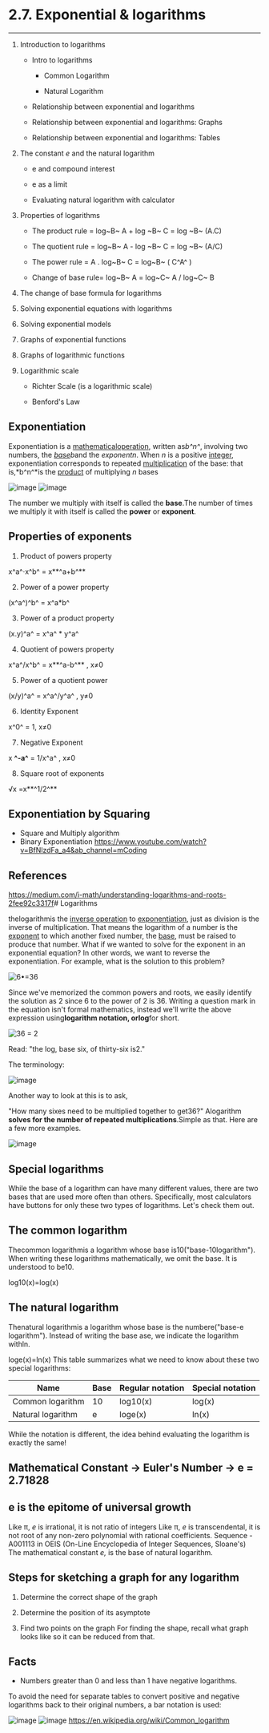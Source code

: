 # 2.7. Exponential & logarithms

---

1. Introduction to logarithms

   - Intro to logarithms

       - Common Logarithm

       - Natural Logarithm

   - Relationship between exponential and logarithms

   - Relationship between exponential and logarithms: Graphs

   - Relationship between exponential and logarithms: Tables

2. The constant *e* and the natural logarithm

   - e and compound interest

   - e as a limit

   - Evaluating natural logarithm with calculator

3. Properties of logarithms

   - The product rule = log~B~ A + log ~B~ C = log ~B~ (A.C)

   - The quotient rule = log~B~ A - log ~B~ C = log ~B~ (A/C)

   - The power rule = A . log~B~ C = log~B~ ( C^A^ )

   - Change of base rule= log~B~ A = log~C~ A / log~C~ B

4. The change of base formula for logarithms

5. Solving exponential equations with logarithms

6. Solving exponential models

7. Graphs of exponential functions

8. Graphs of logarithmic functions

9. Logarithmic scale

   - Richter Scale (is a logarithmic scale)

   - Benford's Law

## Exponentiation

Exponentiation is a [mathematical](https://en.wikipedia.org/wiki/Mathematics)[operation](https://en.wikipedia.org/wiki/Operation_(mathematics)), written as*b^n^*, involving two numbers, the [*base*](https://en.wikipedia.org/wiki/Base_(exponentiation))*b*and the *exponentn*. When *n* is a positive [integer](https://en.wikipedia.org/wiki/Integer), exponentiation corresponds to repeated [multiplication](https://en.wikipedia.org/wiki/Multiplication) of the base: that is,*b^n^*is the [product](https://en.wikipedia.org/wiki/Product_(mathematics)) of multiplying *n* bases

![image](media/2.7.-Exponential-&-logarithms-image1.png)
![image](media/2.7.-Exponential-&-logarithms-image2.png)

The number we multiply with itself is called the **base**.The number of times we multiply it with itself is called the **power** or **exponent**.

## Properties of exponents

1. Product of powers property

x^a^⋅x^b^ = x**^a+b^**

2. Power of a power property

(x^a^)^b^ = x^a*b^

3. Power of a product property

(x.y)^a^ = x^a^ * y^a^

4. Quotient of powers property

x^a^/x^b^ = x**^a-b^** , x≠0

5. Power of a quotient power

(x/y)^a^ = x^a^/y^a^ , y≠0

6. Identity Exponent

x^0^ = 1, x≠0

7. Negative Exponent

x **^-a^** = 1/x^a^ , x≠0

8. Square root of exponents

√x =x**^1/2^**

## Exponentiation by Squaring

- Square and Multiply algorithm
- Binary Exponentiation
<https://www.youtube.com/watch?v=BfNlzdFa_a4&ab_channel=mCoding>

## References

<https://medium.com/i-math/understanding-logarithms-and-roots-2fee92c3317f># Logarithms

thelogarithmis the [inverse operation](https://en.wikipedia.org/wiki/Inverse_operation) to [exponentiation](https://en.wikipedia.org/wiki/Exponentiation), just as division is the inverse of multiplication. That means the logarithm of a number is the [exponent](https://en.wikipedia.org/wiki/Exponent) to which another fixed number, the [base](https://en.wikipedia.org/wiki/Base_(exponentiation)), must be raised to produce that number.
What if we wanted to solve for the exponent in an exponential equation? In other words, we want to reverse the exponentiation. For example, what is the solution to this problem?

![6•=36 ](media/2.7.-Exponential-&-logarithms-image3.png)

Since we've memorized the common powers and roots, we easily identify the solution as 2 since 6 to the power of 2 is 36.
Writing a question mark in the equation isn't formal mathematics, instead we'll write the above expression using**logarithm notation, orlog**for short.

![36 = 2 ](media/2.7.-Exponential-&-logarithms-image4.png)

Read: "the log, base six, of thirty-six is2."

The terminology:

![image](media/2.7.-Exponential-&-logarithms-image5.png)

Another way to look at this is to ask,

"How many sixes need to be multiplied together to get36?"
Alogarithm **solves for the number of repeated multiplications**.Simple as that. Here are a few more examples.

![image](media/2.7.-Exponential-&-logarithms-image6.png)

## Special logarithms

While the base of a logarithm can have many different values, there are two bases that are used more often than others.
Specifically, most calculators have buttons for only these two types of logarithms. Let's check them out.

## The common logarithm

Thecommon logarithmis a logarithm whose base is10("base-10logarithm").
When writing these logarithms mathematically, we omit the base. It is understood to be10.

log10(x)=log(x)

## The natural logarithm

Thenatural logarithmis a logarithm whose base is the numbere("base-e logarithm").
Instead of writing the base ase, we indicate the logarithm withln.

loge(x)=ln(x)
This table summarizes what we need to know about these two special logarithms:

| **Name**          | **Base** | **Regular notation** | **Special notation** |
|-------------------|----------|----------------------|----------------------|
| Common logarithm  | 10       | log10(x)             | log(x)               |
| Natural logarithm | e        | loge(x)              | ln(x)                |

While the notation is different, the idea behind evaluating the logarithm is exactly the same!

## Mathematical Constant -> Euler's Number -> e = 2.71828

## e is the epitome of universal growth

Like π, *e* is irrational, it is not ratio of integers
Like π, *e* is transcendental, it is not root of any non-zero polynomial with rational coefficients.
Sequence - A001113 in OEIS (On-Line Encyclopedia of Integer Sequences, Sloane's)
The mathematical constant *e,* is the base of natural logarithm.

## Steps for sketching a graph for any logarithm

1. Determine the correct shape of the graph

2. Determine the position of its asymptote

3. Find two points on the graph
For finding the shape, recall what graph looks like so it can be reduced from that.

## Facts

- Numbers greater than 0 and less than 1 have negative logarithms.

To avoid the need for separate tables to convert positive and negative logarithms back to their original numbers, a bar notation is used:

![image](media/2.7.-Exponential-&-logarithms-image7.png)
![image](media/2.7.-Exponential-&-logarithms-image8.png)
<https://en.wikipedia.org/wiki/Common_logarithm>

